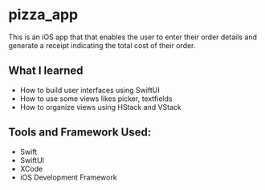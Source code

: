 # pizza_app
This is an iOS app that that enables the user to enter their order details and generate a receipt indicating the total cost of their order.

<h2>What I learned</h2>
<ul>
  <li>How to build user interfaces using SwiftUI</li>
  <li>How to use some views likes picker, textfields</li>
  <li>How to organize views using HStack and VStack</li>
</ul>

<h2>Tools and Framework Used:</h2>
<ul>
  <li>Swift</li>
  <li>SwiftUI</li>
  <li>XCode</li>
  <li>iOS Development Framework</li>
</ul>

